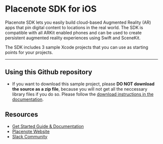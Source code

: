 # Placenote SDK for iOS

Placenote SDK lets you easily build cloud-based Augmented Reality (AR) apps that pin digital content to locations in the real world. The SDK is compatible with all ARKit enabled phones and can be used to create persistent augmented reality experiences using Swift and SceneKit.

The SDK includes 3 sample Xcode projects that you can use as starting points for your projects.

- - -

## Using this Github repository

* If you want to download this sample project, please **DO NOT download the source as a zip file**, because you will not get all the neccessary library files if you do so. Please follow the [download instructions in the documentation](https://docs.placenote.com).

## Resources

* [Get Started Guide & Documentation](https://docs.placenote.com)
* [Placenote Website](https://placenote.com)
* [Slack Community](https://placenote.com/slack)
